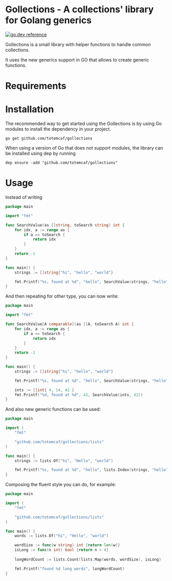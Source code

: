 # Gollections - A collections' library for Golang generics

[![go.dev reference](https://img.shields.io/badge/go.dev-reference-007d9c?logo=go&logoColor=white&style=flat-square)](https://pkg.go.dev/mod/github.com/totemcaf/gollections)

Gollections is a small library with helper functions to handle common collections.

It uses the new generics support in GO that allows to create generic functions.

# Requirements

# Installation

The recommended way to get started using the Gollections is by using Go modules to install the dependency in your project.

    go get github.com/totemcaf/gollections

When using a version of Go that does not support modules, the library can be installed using dep by running

    dep ensure -add "github.com/totemcaf/gollections"

# Usage

Instead of writing

```go
package main

import "fmt"

func SearchValue(as []string, toSearch string) int {
    for idx, a := range as {
        if a == toSearch {
            return idx
        }
    }
    return -1
}

func main() {
    strings := []string{"hi", "hello", "world"}

    fmt.Printf("%s, found at %d", "hello", SearchValue(strings, "hello"))
}
```

And then repeating for other type, you can now write:

```go
package main

import "fmt"

func SearchValue[A comparable](as []A, toSearch A) int {
    for idx, a := range as {
        if a == toSearch {
            return idx
        }
    }
    return -1
}

func main() {
    strings := []string{"hi", "hello", "world"}

    fmt.Printf("%s, found at %d", "hello", SearchValue(strings, "hello"))

    ints := []int{ 4, 14, 42 }
    fmt.Printf("%d, found at %d", 42, SearchValue(ints, 42))
}
```

And also new generic functions can be used:

```go
package main

import (
    "fmt"

    "github.com/totemcaf/gollections/lists"
)

func main() {
    strings := lists.Of("hi", "Hello", "world")

    fmt.Printf("%s, found at %d", "hello", lists.Index(strings, "hello"))
}
```

Composing the fluent style you can do, for example:

```go
package main

import (
    "fmt"

    "github.com/totemcaf/gollections/lists"
)

func main() {
    words := lists.Of("hi", "Hello", "world")

    wordSize := func(w string) int {return len(w)}
    isLong := func(n int) bool {return n > 4}
    
    longWordCount := lists.Count(lists.Map(words, wordSize), isLong) 

    fmt.Printf("found %d long words", longWordCount)
}
```
